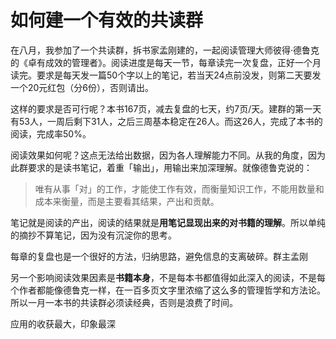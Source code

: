 # 如何建一个有效的共读群

在八月，我参加了一个共读群，拆书家孟刚建的，一起阅读管理大师彼得·德鲁克的《卓有成效的管理者》。阅读进度是每天一节，每章读完一次复盘，正好一个月读完。要求是每天发一篇50个字以上的笔记，若当天24点前没发，则第二天要发一个20元红包（分6份），否则请出。

这样的要求是否可行呢？本书167页，减去复盘的七天，约7页/天。建群的第一天有53人，一周后剩下31人，之后三周基本稳定在26人。而这26人，完成了本书的阅读，完成率50%。

阅读效果如何呢？这点无法给出数据，因为各人理解能力不同。从我的角度，因为此群要求的是读书笔记，着重「输出」，用输出来加深理解。就像德鲁克说的：

> 唯有从事「对」的工作，才能使工作有效，而衡量知识工作，不能用数量和成本来衡量，而是主要看其结果，产出和贡献。

笔记就是阅读的产出，阅读的结果就是**用笔记显现出来的对书籍的理解**。所以单纯的摘抄不算笔记，因为没有沉淀你的思考。

每章的复盘也是一个很好的方法，归纳思路，避免信息的支离破碎。群主孟刚

另一个影响阅读效果因素是**书籍本身**，不是每本书都值得如此深入的阅读，不是每个作者都能像德鲁克一样，在一百多页文字里浓缩了这么多的管理哲学和方法论。所以一月一本书的共读群必须读经典，否则是浪费了时间。

应用的收获最大，印象最深

